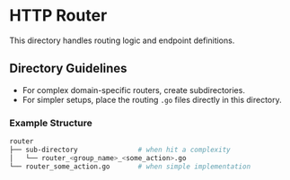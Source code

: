 # HTTP Router

This directory handles routing logic and endpoint definitions.

## Directory Guidelines

- For complex domain-specific routers, create subdirectories.
- For simpler setups, place the routing `.go` files directly in this directory.

### Example Structure

```bash
router
├── sub-directory               # when hit a complexity
│   └── router_<group_name>_<some_action>.go
└── router_some_action.go       # when simple implementation
``` 